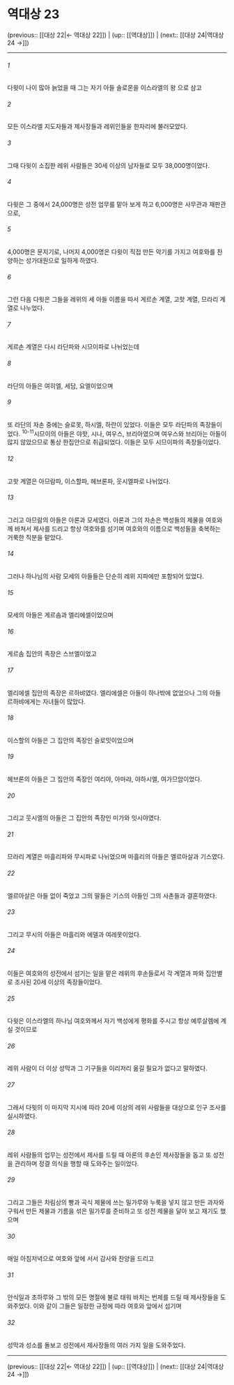 # 역대상 23

(previous:: [[대상 22|← 역대상 22]]) | (up:: [[역대상]]) | (next:: [[대상 24|역대상 24 →]])

***




###### 1 

다윗이 나이 많아 늙었을 때 그는 자기 아들 솔로몬을 이스라엘의 왕 으로 삼고 



###### 2 

모든 이스라엘 지도자들과 제사장들과 레위인들을 한자리에 불러모았다. 



###### 3 

그때 다윗이 소집한 레위 사람들은 30세 이상의 남자들로 모두 38,000명이었다. 



###### 4 

다윗은 그 중에서 24,000명은 성전 업무를 맡아 보게 하고 6,000명은 사무관과 재판관으로, 



###### 5 

4,000명은 문지기로, 나머지 4,000명은 다윗이 직접 만든 악기를 가지고 여호와를 찬양하는 성가대원으로 일하게 하였다. 



###### 6 

그런 다음 다윗은 그들을 레위의 세 아들 이름을 따서 게르손 계열, 고핫 계열, 므라리 계열로 나누었다. 



###### 7 

게르손 계열은 다시 라단파와 시므이파로 나뉘었는데 



###### 8 

라단의 아들은 여히엘, 세담, 요엘이었으며 



###### 9 

또 라단의 자손 중에는 슬로못, 하시엘, 하란이 있었다. 이들은 모두 라단파의 족장들이었다. <sup class="versenum">10-11</sup>시므이의 아들은 야핫, 시나, 여우스, 브리아였으며 여우스와 브리아는 아들이 많지 않았으므로 통상 한집안으로 취급되었다. 이들은 모두 시므이파의 족장들이었다. 



###### 12 

고핫 계열은 아므람파, 이스할파, 헤브론파, 웃시엘파로 나뉘었다. 



###### 13 

그리고 아므람의 아들은 아론과 모세였다. 아론과 그의 자손은 백성들의 제물을 여호와께 바쳐서 제사를 드리고 항상 여호와를 섬기며 여호와의 이름으로 백성들을 축복하는 거룩한 직분을 맡았다. 



###### 14 

그러나 하나님의 사람 모세의 아들들은 단순히 레위 지파에만 포함되어 있었다. 



###### 15 

모세의 아들은 게르솜과 엘리에셀이었으며 



###### 16 

게르솜 집안의 족장은 스브엘이었고 



###### 17 

엘리에셀 집안의 족장은 르하뱌였다. 엘리에셀은 아들이 하나밖에 없었으나 그의 아들 르하뱌에게는 자녀들이 많았다. 



###### 18 

이스할의 아들은 그 집안의 족장인 슬로밋이었으며 



###### 19 

헤브론의 아들은 그 집안의 족장인 여리야, 아마랴, 야하시엘, 여가므암이었다. 



###### 20 

그리고 웃시엘의 아들은 그 집안의 족장인 미가와 잇시야였다. 



###### 21 

므라리 계열은 마흘리파와 무시파로 나뉘었으며 마흘리의 아들은 엘르아살과 기스였다. 



###### 22 

엘르아살은 아들 없이 죽었고 그의 딸들은 기스의 아들인 그의 사촌들과 결혼하였다. 



###### 23 

그리고 무시의 아들은 마흘리와 에델과 여레못이었다. 



###### 24 

이들은 여호와의 성전에서 섬기는 일을 맡은 레위의 후손들로서 각 계열과 파와 집안별로 조사된 20세 이상의 족장들이었다. 



###### 25 

다윗은 이스라엘의 하나님 여호와께서 자기 백성에게 평화를 주시고 항상 예루살렘에 계실 것이므로 



###### 26 

레위 사람이 더 이상 성막과 그 기구들을 이리저리 옮길 필요가 없다고 말하였다. 



###### 27 

그래서 다윗의 이 마지막 지시에 따라 20세 이상의 레위 사람들을 대상으로 인구 조사를 실시하였다. 



###### 28 

레위 사람들의 업무는 성전에서 제사를 드릴 때 아론의 후손인 제사장들을 돕고 또 성전을 관리하며 정결 의식을 행할 때 도와주는 일이었다. 



###### 29 

그리고 그들은 차림상의 빵과 곡식 제물에 쓰는 밀가루와 누룩을 넣지 않고 만든 과자와 구워서 만든 제물과 기름을 섞은 밀가루를 준비하고 또 성전 제물을 달아 보고 재기도 했으며 



###### 30 

매일 아침저녁으로 여호와 앞에 서서 감사와 찬양을 드리고 



###### 31 

안식일과 초하루와 그 밖의 모든 명절에 불로 태워 바치는 번제를 드릴 때 제사장들을 도와주었다. 이와 같이 그들은 일정한 규정에 따라 여호와 앞에서 섬기며 



###### 32 

성막과 성소를 돌보고 성전에서 제사장들의 여러 가지 일을 도와주었다.

***

(previous:: [[대상 22|← 역대상 22]]) | (up:: [[역대상]]) | (next:: [[대상 24|역대상 24 →]])
